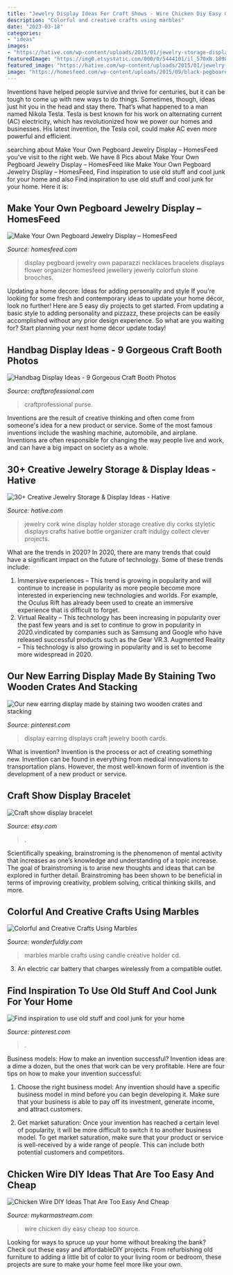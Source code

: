 ```yaml
---
title: "Jewelry Display Ideas For Craft Shows - Wire Chicken Diy Easy Cheap Too Source"
description: "Colorful and creative crafts using marbles"
date: "2023-03-18"
categories:
- "ideas"
images:
- "https://hative.com/wp-content/uploads/2015/01/jewelry-storage-display-ideas/4-wine-cork-jewelry-holder.jpg"
featuredImage: "https://img0.etsystatic.com/000/0/5444101/il_570xN.189857642.jpg"
featured_image: "https://hative.com/wp-content/uploads/2015/01/jewelry-storage-display-ideas/4-wine-cork-jewelry-holder.jpg"
image: "https://homesfeed.com/wp-content/uploads/2015/09/black-pegboard-jewerly-display-beautiful-stone-necklaces-bracelets-colorfun-flower-brooches.jpg"
---
```



Inventions have helped people survive and thrive for centuries, but it can be tough to come up with new ways to do things. Sometimes, though, ideas just hit you in the head and stay there. That’s what happened to a man named Nikola Tesla. Tesla is best known for his work on alternating current (AC) electricity, which has revolutionized how we power our homes and businesses. His latest invention, the Tesla coil, could make AC even more powerful and efficient.

	

		
searching about Make Your Own Pegboard Jewelry Display – HomesFeed you've visit to the right web. We have 8 Pics about Make Your Own Pegboard Jewelry Display – HomesFeed like Make Your Own Pegboard Jewelry Display – HomesFeed, Find inspiration to use old stuff and cool junk for your home and also Find inspiration to use old stuff and cool junk for your home. Here it is:
		
    
## Make Your Own Pegboard Jewelry Display – HomesFeed

<img loading=lazy src="https://homesfeed.com/wp-content/uploads/2015/09/black-pegboard-jewerly-display-beautiful-stone-necklaces-bracelets-colorfun-flower-brooches.jpg" onerror="this.onerror=null;this.src='https://tse3.mm.bing.net/th?id=OIP.YNa8Kax8vwryXo0Zwq_sCgHaFj&amp;pid=15.1';" alt="Make Your Own Pegboard Jewelry Display – HomesFeed">

_Source: homesfeed.com_

>display pegboard jewelry own paparazzi necklaces bracelets displays flower organizer homesfeed jewellery jewerly colorfun stone brooches. 

	

Updating a home decore: Ideas for adding personality and style
If you're looking for some fresh and contemporary ideas to update your home décor, look no further! Here are 5 easy diy projects to get started. From updating a basic style to adding personality and pizzazz, these projects can be easily accomplished without any prior design experience. So what are you waiting for? Start planning your next home décor update today!

    
## Handbag Display Ideas - 9 Gorgeous Craft Booth Photos

<img loading=lazy src="https://www.craftprofessional.com/images/handmade-totes.jpg" onerror="this.onerror=null;this.src='https://tse1.mm.bing.net/th?id=OIP.UPdHJHDbGB73lB5knCb6TgHaLH&amp;pid=15.1';" alt="Handbag Display Ideas - 9 Gorgeous Craft Booth Photos">

_Source: craftprofessional.com_

>craftprofessional purse. 

	

Inventions are the result of creative thinking and often come from someone's idea for a new product or service. Some of the most famous inventions include the washing machine, automobile, and airplane. Inventions are often responsible for changing the way people live and work, and can have a big impact on society as a whole.

    
## 30+ Creative Jewelry Storage &amp; Display Ideas - Hative

<img loading=lazy src="https://hative.com/wp-content/uploads/2015/01/jewelry-storage-display-ideas/4-wine-cork-jewelry-holder.jpg" onerror="this.onerror=null;this.src='https://tse3.mm.bing.net/th?id=OIP.FwVNXz2MrSzob-lrHpXaiQHaKW&amp;pid=15.1';" alt="30+ Creative Jewelry Storage &amp; Display Ideas - Hative">

_Source: hative.com_

>jewelry cork wine display holder storage creative diy corks styletic displays crafts hative bottle organizer craft indulgy collect clever projects. 

	

What are the trends in 2020?
In 2020, there are many trends that could have a significant impact on the future of technology. Some of these trends include:
1. Immersive experiences – This trend is growing in popularity and will continue to increase in popularity as more people become more interested in experiencing new technologies and worlds. For example, the Oculus Rift has already been used to create an immersive experience that is difficult to forget.
2. Virtual Reality – This technology has been increasing in popularity over the past few years and is set to continue to grow in popularity in 2020.vindicated by companies such as Samsung and Google who have released successful products such as the Gear VR.3. Augmented Reality – This technology is also growing in popularity and is set to become more widespread in 2020.

    
## Our New Earring Display Made By Staining Two Wooden Crates And Stacking

<img loading=lazy src="https://i.pinimg.com/736x/82/51/55/8251558a4b09f01169b8ce3f0af575cf--earring-display-jewelry-displays.jpg" onerror="this.onerror=null;this.src='https://tse2.mm.bing.net/th?id=OIP.XacZPrPxhoFk9CnXg6etNQDYEh&amp;pid=15.1';" alt="Our new earring display made by staining two wooden crates and stacking">

_Source: pinterest.com_

>display earring displays craft jewelry booth cards. 

	

What is invention?
Invention is the process or act of creating something new. Invention can be found in everything from medical innovations to transportation plans. However, the most well-known form of invention is the development of a new product or service.

    
## Craft Show Display Bracelet

<img loading=lazy src="https://img0.etsystatic.com/000/0/5444101/il_570xN.189857642.jpg" onerror="this.onerror=null;this.src='https://tse2.mm.bing.net/th?id=OIP.T70h42mb7ZSvQo_0OceuUAHaHa&amp;pid=15.1';" alt="Craft show display bracelet">

_Source: etsy.com_

>. 

	

Scientifically speaking, brainstroming is the phenomenon of mental activity that increases as one’s knowledge and understanding of a topic increase. The goal of brainstroming is to arise new thoughts and ideas that can be explored in further detail. Brainstroming has been shown to be beneficial in terms of improving creativity, problem solving, critical thinking skills, and more.

    
## Colorful And Creative Crafts Using Marbles

<img loading=lazy src="https://cdn.wonderfuldiy.com/wp-content/uploads/2017/06/Marble-and-CD-candle-holder.jpg" onerror="this.onerror=null;this.src='https://tse2.mm.bing.net/th?id=OIP.7PrkM8XKXJUUqgnf96QwUwHaFE&amp;pid=15.1';" alt="Colorful and Creative Crafts Using Marbles">

_Source: wonderfuldiy.com_

>marbles marble crafts using candle creative holder cd. 

	

3. An electric car battery that charges wirelessly from a compatible outlet. 

    
## Find Inspiration To Use Old Stuff And Cool Junk For Your Home

<img loading=lazy src="https://i.pinimg.com/736x/06/6c/aa/066caa48cc5e33bb98f2d7a6065f549b.jpg" onerror="this.onerror=null;this.src='https://tse3.mm.bing.net/th?id=OIP.NASWHw0dV4sPUkMPn8fpagHaLG&amp;pid=15.1';" alt="Find inspiration to use old stuff and cool junk for your home">

_Source: pinterest.com_

>. 

	

Business models: How to make an invention successful?
Invention ideas are a dime a dozen, but the ones that work can be very profitable. Here are four tips on how to make your invention successful:
1. Choose the right business model: Any invention should have a specific business model in mind before you can begin developing it. Make sure that your business is able to pay off its investment, generate income, and attract customers.

2. Get market saturation: Once your invention has reached a certain level of popularity, it will be more difficult to switch it to another business model. To get market saturation, make sure that your product or service is well-received by a wide range of people. This can include both potential customers and competitors.


    
## Chicken Wire DIY Ideas That Are Too Easy And Cheap

<img loading=lazy src="https://mykarmastream.com/wp-content/uploads/2018/02/Chicken-Wire-diy-.jpg" onerror="this.onerror=null;this.src='https://tse4.mm.bing.net/th?id=OIP.qqmWcwRGOrWxQBwRBTLlVgHaLH&amp;pid=15.1';" alt="Chicken Wire DIY Ideas That Are Too Easy And Cheap">

_Source: mykarmastream.com_

>wire chicken diy easy cheap too source. 

	

Looking for ways to spruce up your home without breaking the bank? Check out these easy and affordableDIY projects. From refurbishing old furniture to adding a little bit of color to your living room or bedroom, these projects are sure to make your home feel more like your own.

